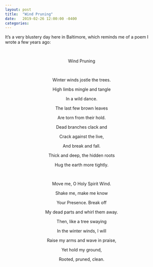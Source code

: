 ```yaml
---
layout: post
title:  "Wind Pruning"
date:   2019-02-26 12:00:00 -0400
categories:
---
```

It’s a very blustery day here in Baltimore, which reminds me of a poem I wrote a few years ago:
<p>&nbsp;</p>

<p style="text-align: center;">Wind Pruning</p>
<p>&nbsp;</p>
<p style="text-align: center;">Winter winds jostle the trees.</p>
<p style="text-align: center;">High limbs mingle and tangle</p>
<p style="text-align: center;">In a wild dance.</p>
<p style="text-align: center;">The last few brown leaves</p>
<p style="text-align: center;">Are torn from their hold.</p>
<p style="text-align: center;">Dead branches clack and</p>
<p style="text-align: center;">Crack against the live,</p>
<p style="text-align: center;">And break and fall.</p>
<p style="text-align: center;">Thick and deep, the hidden roots</p>
<p style="text-align: center;">Hug the earth more tightly.</p>
<p>&nbsp;</p>
<p style="text-align: center;">Move me, O Holy Spirit Wind.</p>
<p style="text-align: center;">Shake me, make me know</p>
<p style="text-align: center;">Your Presence. Break off</p>
<p style="text-align: center;">My dead parts and whirl them away.</p>
<p style="text-align: center;">Then, like a tree swaying</p>
<p style="text-align: center;">In the winter winds, I will</p>
<p style="text-align: center;">Raise my arms and wave in praise,</p>
<p style="text-align: center;">Yet hold my ground,</p>
<p style="text-align: center;">Rooted, pruned, clean.</p>